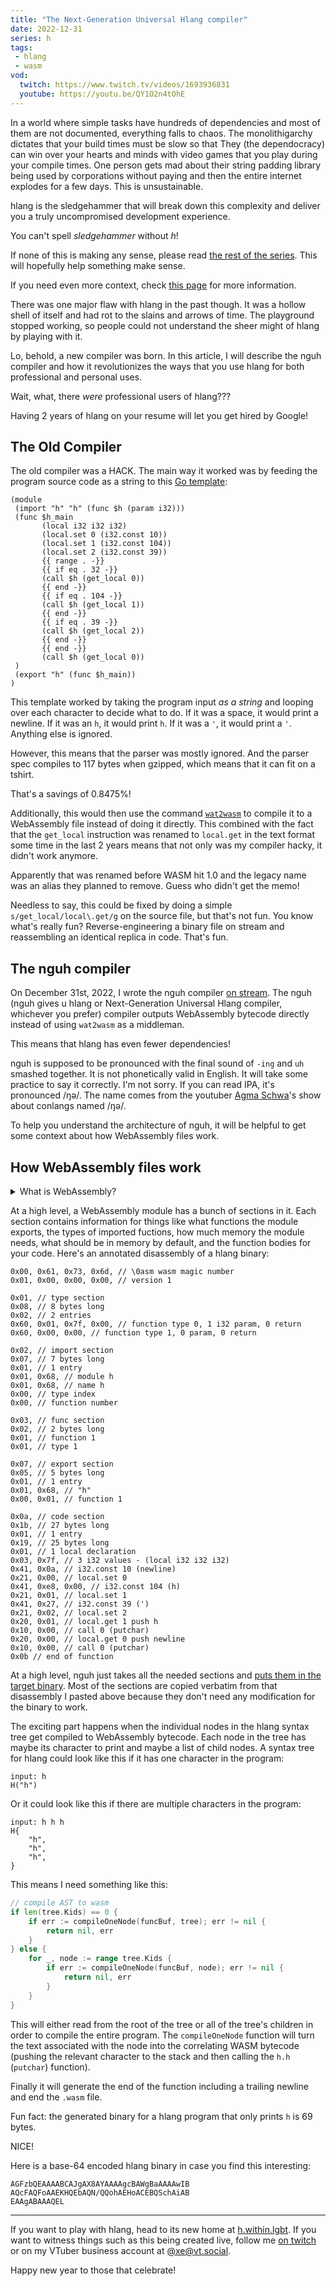 ```yaml
---
title: "The Next-Generation Universal Hlang compiler"
date: 2022-12-31
series: h
tags:
 - hlang
 - wasm
vod:
  twitch: https://www.twitch.tv/videos/1693936831
  youtube: https://youtu.be/QY1O2n4tOhE
---
```


In a world where simple tasks have hundreds of dependencies and most of them are
not documented, everything falls to chaos. The monolithigarchy dictates that
your build times must be slow so that They (the dependocracy) can win over your
hearts and minds with video games that you play during your compile times. One
person gets mad about their string padding library being used by corporations
without paying and then the entire internet explodes for a few days. This is
unsustainable.

hlang is the sledgehammer that will break down this complexity and deliver you a
truly uncompromised development experience.

<xeblog-conv name="Numa" mood="delet">You can't spell _sledgehammer_ without
_h_!</xeblog-conv>

If none of this is making any sense, please read [the rest of the
series](https://xeiaso.net/blog/series/h). This will hopefully help something
make sense.

<xeblog-conv name="Numa" mood="delet">If you need even more context, check [this
page](https://pkg.go.dev/context) for more information.</xeblog-conv>

There was one major flaw with hlang in the past though. It was a hollow shell of
itself and had rot to the slains and arrows of time. The playground stopped
working, so people could not understand the sheer might of hlang by playing with
it.

Lo, behold, a new compiler was born. In this article, I will describe the nguh
compiler and how it revolutionizes the ways that you use hlang for both
professional and personal uses.

<xeblog-conv name="Mara" mood="wat">Wait, what, there _were_ professional users
of hlang???</xeblog-conv>

<xeblog-conv name="Numa" mood="delet">Having 2 years of hlang on your resume
will let you get hired by Google!</xeblog-conv>

## The Old Compiler

The old compiler was a HACK. The main way it worked was by feeding the program
source code as a string to this [Go template](https://pkg.go.dev/text/template):

```
(module
 (import "h" "h" (func $h (param i32)))
 (func $h_main
       (local i32 i32 i32)
       (local.set 0 (i32.const 10))
       (local.set 1 (i32.const 104))
       (local.set 2 (i32.const 39))
       {{ range . -}}
       {{ if eq . 32 -}}
       (call $h (get_local 0))
       {{ end -}}
       {{ if eq . 104 -}}
       (call $h (get_local 1))
       {{ end -}}
       {{ if eq . 39 -}}
       (call $h (get_local 2))
       {{ end -}}
       {{ end -}}
       (call $h (get_local 0))
 )
 (export "h" (func $h_main))
)
```

This template worked by taking the program input _as a string_ and looping over
each character to decide what to do. If it was a space, it would print a
newline. If it was an `h`, it would print `h`. If it was a `'`, it would print a
`'`. Anything else is ignored.

However, this means that the parser was mostly ignored. And the parser spec
compiles to 117 bytes when gzipped, which means that it can fit on a tshirt.

<xeblog-conv name="Numa" mood="delet">That's a savings of 0.8475%!</xeblog-conv>

Additionally, this would then use the command
[`wat2wasm`](https://developer.mozilla.org/en-US/docs/WebAssembly/Text_format_to_wasm)
to compile it to a WebAssembly file instead of doing it directly. This combined
with the fact that the `get_local` instruction was renamed to `local.get` in the
text format some time in the last 2 years means that not only was my compiler
hacky, it didn't work anymore.

<xeblog-conv name="Mara" mood="hacker">Apparently that was renamed before WASM
hit 1.0 and the legacy name was an alias they planned to remove. Guess who
didn't get the memo!</xeblog-conv>

Needless to say, this could be fixed by doing a simple
`s/get_local/local\.get/g` on the source file, but that's not fun. You know
what's really fun? Reverse-engineering a binary file on stream and reassembling
an identical replica in code. That's fun.

## The nguh compiler

On December 31st, 2022, I wrote the nguh compiler [on
stream](https://twitch.tv/princessxen). The nguh (nguh gives u hlang or
Next-Generation Universal Hlang compiler, whichever you prefer) compiler outputs
WebAssembly bytecode directly instead of using `wat2wasm` as a middleman.

<xeblog-conv name="Mara" mood="happy">This means that hlang has even fewer
dependencies!</xeblog-conv>

nguh is supposed to be pronounced with the final sound of `-ing` and `uh`
smashed together. It is not phonetically valid in English. It will take some
practice to say it correctly. I'm not sorry. If you can read IPA, it's
pronounced /ŋə/. The name comes from the youtuber [Agma
Schwa](https://www.youtube.com/@AgmaSchwa)'s show about conlangs named /ŋə/.

To help you understand the architecture of nguh, it will be helpful to get some
context about how WebAssembly files work.

## How WebAssembly files work

<details>
  <summary>What is WebAssembly?</summary>
  
WebAssembly is a standard that specifies a way to run programs on arbitrary
hardware in a sandboxed way. It is used mainly in web browsers to power things
like YouTube's player component, Twitch stream viewing, and by developers any
time they need to put a block of code into a website without having to rewrite
it in JavaScript.

I'm part of a slowly growing group of developers that want to run WebAssembly
code on the server so that you can take the same `.wasm` file and run it on any
hardware without having to have the source code and a working compiler setup.

hlang is compiled to WebAssembly for no reason in particular.
</details>

At a high level, a WebAssembly module has a bunch of sections in it. Each
section contains information for things like what functions the module exports,
the types of imported fuctions, how much memory the module needs, what should be
in memory by default, and the function bodies for your code. Here's an annotated
disassembly of a hlang binary:

```
0x00, 0x61, 0x73, 0x6d, // \0asm wasm magic number
0x01, 0x00, 0x00, 0x00, // version 1

0x01, // type section
0x08, // 8 bytes long
0x02, // 2 entries
0x60, 0x01, 0x7f, 0x00, // function type 0, 1 i32 param, 0 return
0x60, 0x00, 0x00, // function type 1, 0 param, 0 return

0x02, // import section
0x07, // 7 bytes long
0x01, // 1 entry
0x01, 0x68, // module h
0x01, 0x68, // name h
0x00, // type index
0x00, // function number

0x03, // func section
0x02, // 2 bytes long
0x01, // function 1
0x01, // type 1

0x07, // export section
0x05, // 5 bytes long
0x01, // 1 entry
0x01, 0x68, // "h"
0x00, 0x01, // function 1

0x0a, // code section
0x1b, // 27 bytes long
0x01, // 1 entry
0x19, // 25 bytes long
0x01, // 1 local declaration
0x03, 0x7f, // 3 i32 values - (local i32 i32 i32)
0x41, 0x0a, // i32.const 10 (newline)
0x21, 0x00, // local.set 0
0x41, 0xe8, 0x00, // i32.const 104 (h)
0x21, 0x01, // local.set 1
0x41, 0x27, // i32.const 39 (')
0x21, 0x02, // local.set 2
0x20, 0x01, // local.get 1 push h
0x10, 0x00, // call 0 (putchar)
0x20, 0x00, // local.get 0 push newline
0x10, 0x00, // call 0 (putchar)
0x0b // end of function
```

At a high level, nguh just takes all the needed sections and [puts them in the
target
binary](https://github.com/Xe/x/blob/2fe527950512b97a544d2d59539026514ad59544/cmd/hlang/nguh/compile.go#L53).
Most of the sections are copied verbatim from that disassembly I pasted above
because they don't need any modification for the binary to work.

The exciting part happens when the individual nodes in the hlang syntax tree get
compiled to WebAssembly bytecode. Each node in the tree has maybe its character
to print and maybe a list of child nodes. A syntax tree for hlang could look
like this if it has one character in the program:

```
input: h
H("h")
```

Or it could look like this if there are multiple characters in the program:

```
input: h h h
H{
	"h",
	"h",
	"h",
}
```

This means I need something like this:

```go
// compile AST to wasm
if len(tree.Kids) == 0 {
    if err := compileOneNode(funcBuf, tree); err != nil {
        return nil, err
    }
} else {
    for _, node := range tree.Kids {
        if err := compileOneNode(funcBuf, node); err != nil {
            return nil, err
        }
    }
}
```

This will either read from the root of the tree or all of the tree's children in
order to compile the entire program. The `compileOneNode` function will turn the
text associated with the node into the correlating WASM bytecode (pushing the
relevant character to the stack and then calling the `h.h` (`putchar`) function).

Finally it will generate the end of the function including a trailing newline
and end the `.wasm` file.

<xeblog-conv name="Mara" mood="hacker">Fun fact: the generated binary for a
hlang program that only prints `h` is 69 bytes.</xeblog-conv>

<xeblog-conv name="Numa" mood="delet">NICE!</xeblog-conv>

Here is a base-64 encoded hlang binary in case you find this interesting:

```
AGFzbQEAAAABCAJgAX8AYAAAAgcBAWgBaAAAAwIB
AQcFAQFoAAEKHQEbAQN/QQohAEHoACEBQSchAiAB
EAAgABAAAQEL
```

---

If you want to play with hlang, head to its new home at
[h.within.lgbt](https://h.within.lgbt). If you want to witness things such as
this being created live, follow me [on twitch](https://twitch.tv/princessxen) or
on my VTuber business account at [@xe@vt.social](https://vt.social/@xe).

<xeblog-conv name="Cadey" mood="enby">Happy new year to those that
celebrate!</xeblog-conv>
